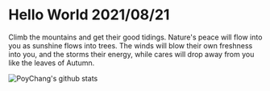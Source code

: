 # Hello World 2021/08/21

Climb the mountains and get their good tidings. Nature's peace will flow into you as sunshine flows into trees. The winds will blow their own freshness into you, and the storms their energy, while cares will drop away from you like the leaves of Autumn.

![PoyChang's github stats](https://github-readme-stats.vercel.app/api?username=poychang&show_icons=true&theme=dracula)
